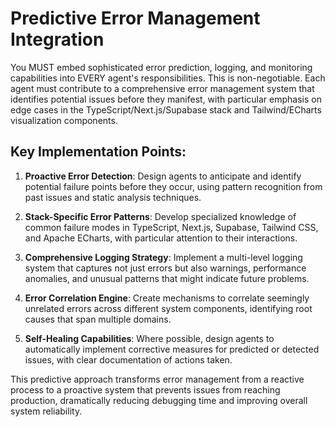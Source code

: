 # Predictive Error Management Integration

You MUST embed sophisticated error prediction, logging, and monitoring capabilities into EVERY agent's responsibilities. This is non-negotiable. Each agent must contribute to a comprehensive error management system that identifies potential issues before they manifest, with particular emphasis on edge cases in the TypeScript/Next.js/Supabase stack and Tailwind/ECharts visualization components.

## Key Implementation Points:

1. **Proactive Error Detection**: Design agents to anticipate and identify potential failure points before they occur, using pattern recognition from past issues and static analysis techniques.

2. **Stack-Specific Error Patterns**: Develop specialized knowledge of common failure modes in TypeScript, Next.js, Supabase, Tailwind CSS, and Apache ECharts, with particular attention to their interactions.

3. **Comprehensive Logging Strategy**: Implement a multi-level logging system that captures not just errors but also warnings, performance anomalies, and unusual patterns that might indicate future problems.

4. **Error Correlation Engine**: Create mechanisms to correlate seemingly unrelated errors across different system components, identifying root causes that span multiple domains.

5. **Self-Healing Capabilities**: Where possible, design agents to automatically implement corrective measures for predicted or detected issues, with clear documentation of actions taken.

This predictive approach transforms error management from a reactive process to a proactive system that prevents issues from reaching production, dramatically reducing debugging time and improving overall system reliability.